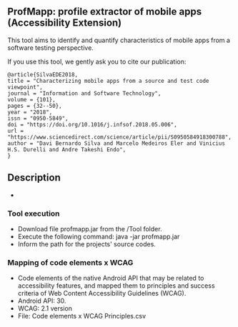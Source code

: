 ## ProfMapp: profile extractor of mobile apps (Accessibility Extension)

This tool aims to identify and quantify characteristics of mobile apps from a software testing perspective. 

If you use this tool, we gently ask you to cite our publication:
```
@article{SilvaEDE2018,
title = "Characterizing mobile apps from a source and test code viewpoint",
journal = "Information and Software Technology",
volume = {101},
pages = {32--50},
year = "2018",
issn = "0950-5849",
doi = "https://doi.org/10.1016/j.infsof.2018.05.006",
url = "https://www.sciencedirect.com/science/article/pii/S0950584918300788",
author = "Davi Bernardo Silva and Marcelo Medeiros Eler and Vinicius H.S. Durelli and Andre Takeshi Endo",
}
```

## Description

-

### Tool execution
- Download file profmapp.jar from the /Tool folder.
- Execute the following command: java -jar profmapp.jar
- Inform the path for the projects' source codes.

### Mapping of code elements x WCAG

- Code elements of the native Android API that may be related to accessibility features, and mapped them to principles and success criteria of Web Content Accessibility Guidelines (WCAG).
- Android API: 30.
- WCAG: 2.1 version
- File: Code elements x WCAG Principles.csv
